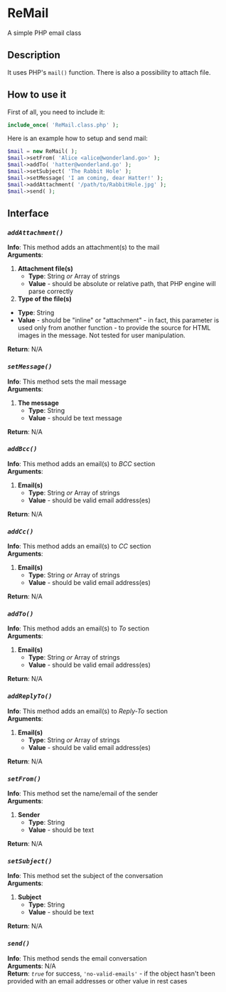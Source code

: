 # ReMail
A simple PHP email class
## Description
It uses PHP's `mail()` function. There is also a possibility to attach file.
## How to use it
First of all, you need to include it:
```PHP
include_once( 'ReMail.class.php' );
```
Here is an example how to setup and send mail:
```PHP
$mail = new ReMail( );
$mail->setFrom( 'Alice <alice@wonderland.go>' );
$mail->addTo( 'hatter@wonderland.go' );
$mail->setSubject( 'The Rabbit Hole' );
$mail->setMessage( 'I am coming, dear Hatter!' );
$mail->addAttachment( '/path/to/RabbitHole.jpg' );
$mail->send( );
```
## Interface

### *`addAttachment()`*
**Info**: This method adds an attachment(s) to the mail  
**Arguments**:

1. **Attachment file(s)**
	* **Type**: String *or* Array of strings
	* **Value** - should be absolute or relative path, that PHP engine will parse correctly
2. **Type of the file(s)**
  * **Type**: String
  * **Value** - should be "inline" or "attachment" - in fact, this parameter is used only from another function - to provide the source for HTML images in the message. Not tested for user manipulation.

**Return**: N/A

### *`setMessage()`*
**Info**: This method sets the mail message  
**Arguments**:

1. **The message**
	* **Type**: String
	* **Value** - should be text message

**Return**: N/A

### *`addBcc()`*
**Info**: This method adds an email(s) to *BCC* section  
**Arguments**:

1. **Email(s)**
	* **Type**: String *or* Array of strings
	* **Value** - should be valid email address(es)

**Return**: N/A

### *`addCc()`*
**Info**: This method adds an email(s) to *CC* section  
**Arguments**:

1. **Email(s)**
	* **Type**: String *or* Array of strings
	* **Value** - should be valid email address(es)

**Return**: N/A

### *`addTo()`*
**Info**: This method adds an email(s) to *To* section  
**Arguments**:

1. **Email(s)**
	* **Type**: String *or* Array of strings
	* **Value** - should be valid email address(es)

**Return**: N/A

### *`addReplyTo()`*
**Info**: This method adds an email(s) to *Reply-To* section  
**Arguments**:

1. **Email(s)**
	* **Type**: String *or* Array of strings
	* **Value** - should be valid email address(es)

**Return**: N/A

### *`setFrom()`*
**Info**: This method set the name/email of the sender  
**Arguments**:

1. **Sender**
	* **Type**: String
	* **Value** - should be text

**Return**: N/A

### *`setSubject()`*
**Info**: This method set the subject of the conversation  
**Arguments**:

1. **Subject**
	* **Type**: String
	* **Value** - should be text

**Return**: N/A

### *`send()`*
**Info**: This method sends the email conversation  
**Arguments**: N/A  
**Return**: *`true`* for success, `'no-valid-emails'` - if the object hasn't been provided with an email addresses or other value in rest cases
